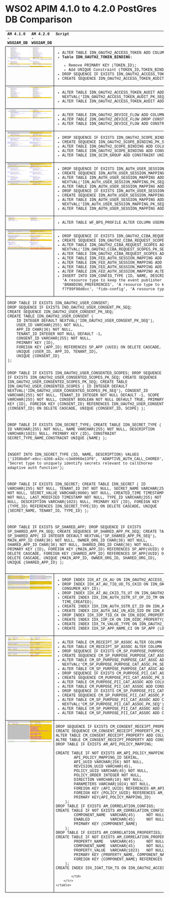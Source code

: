 # WSO2 APIM 4.1.0 to 4.2.0 PostGres DB Comparison

<style type="text/css">
table {
	table-layout: fixed;
	width: 100%;
	text-align: left;
	vertical-align: top;
	font-family: Courier New;
	font-size: 12px;
}
tr,th,td { 
	text-align: left;
	vertical-align: top;
	font-family: Courier New;
	font-size: 12px;
}
td { 
	border: 1px solid black;
	display: table-cell;
	word-wrap: break-word;
	white-space: wrap;
}
pre { 
	font-family: Courier New;
	font-size: 12px;
}
img { 
	width: 100%;
}
</style>
<body>
<table>
	<tr>
		<th>AM 4.1.0 - WSO2AM_DB</th>
		<th>AM 4.2.0 - WSO2AM_DB</th>
		<th>Script</th>
	</tr>
	<!-- Screenshot 01 -->
	<tr>
		<td colspan="2"><img src="img/410to420_01.png"></td>
		<td>
			<ul>
				<li>ALTER TABLE IDN_OAUTH2_ACCESS_TOKEN ADD COLUMN CONSENTED_TOKEN VARCHAR(6);</li>
				<li><b>Table IDN_OAUTH2_TOKEN_BINDING:</b></li>
				<ul><li>Remove PRIMARY KEY (TOKEN_ID);
				<li>Add UNIQUE Constraint (TOKEN_ID,TOKEN_BINDING_TYPE,TOKEN_BINDING_VALUE);</li>
				</ul>
				<li>DROP SEQUENCE IF EXISTS IDN_OAUTH2_ACCESS_TOKEN_AUDIT_PK_SEQ;</li>
				<li>CREATE SEQUENCE IDN_OAUTH2_ACCESS_TOKEN_AUDIT_PK_SEQ;</li>
			</ul>
		</td>
	</tr>
	<!-- Screenshot 02 -->
	<tr>
		<td colspan="2"><img src="img/410to420_02.png"></td>
		<td>
			<ul>
				<li>ALTER TABLE IDN_OAUTH2_ACCESS_TOKEN_AUDIT ADD COLUMN ID INTEGER DEFAULT NEXTVAL('IDN_OAUTH2_ACCESS_TOKEN_AUDIT_PK_SEQ');</li>
				<li>ALTER TABLE IDN_OAUTH2_ACCESS_TOKEN_AUDIT ADD CONSTRAINT PRIMARY KEY(ID);</li>
			</ul>
		</td>
	</tr>
	<!-- Screenshot 03 -->
	<tr>
		<td colspan="2"><img src="img/410to420_03.png"></td>
		<td>
			<ul>
				<li>ALTER TABLE IDN_OAUTH2_DEVICE_FLOW ADD COLUMN QUANTIFIER INTEGER NOT NULL DEFAULT 0;</li>
				<li><i>ALTER TABLE IDN_OAUTH2_DEVICE_FLOW DROP CONSTRAINT UNIQUE (USER_CODE);</i></li>
				<li>ALTER TABLE IDN_OAUTH2_DEVICE_FLOW ADD CONSTRAINT USRCDE_QNTFR_CONSTRAINT UNIQUE (USER_CODE, QUANTIFIER);</li>
			</ul>
		</td>
	</tr>
	<!-- Screenshot 04 -->
	<tr>
		<td colspan="2"><img src="img/410to420_04.png"></td>
		<td>
			<ul>
				<li>DROP SEQUENCE IF EXISTS IDN_OAUTH2_SCOPE_BINDING_PK_SEQ;</li>
				<li>CREATE SEQUENCE IDN_OAUTH2_SCOPE_BINDING_PK_SEQ;</li>
				<li>ALTER TABLE IDN_OAUTH2_SCOPE_BINDING ADD COLUMN ID INTEGER DEFAULT NEXTVAL('IDN_OAUTH2_SCOPE_BINDING_PK_SEQ');</li>
				<li>ALTER TABLE IDN_OAUTH2_SCOPE_BINDING ADD CONSTRAINT PRIMARY KEY(ID);</li>
				<li>ALTER TABLE IDN_SCIM_GROUP ADD CONSTRAINT UNIQUE(TENANT_ID, ROLE_NAME, ATTR_NAME);</li>
			</ul>
		</td>
	</tr>
	<!-- Screenshot 05 -->
	<tr>
		<td colspan="2"><img src="img/410to420_05.png"></td>
		<td>
			<ul>
				<li>DROP SEQUENCE IF EXISTS IDN_AUTH_USER_SESSION_MAPPING_PK_SEQ;</li>
				<li>CREATE SEQUENCE IDN_AUTH_USER_SESSION_MAPPING_PK_SEQ;</li>
				<li>ALTER TABLE IDN_AUTH_USER_SESSION_MAPPING ADD COLUMN ID INTEGER DEFAULT NEXTVAL('IDN_AUTH_USER_SESSION_MAPPING_PK_SEQ');</li>
				<li>ALTER TABLE IDN_AUTH_USER_SESSION_MAPPING ADD CONSTRAINT PRIMARY KEY(ID);</li>
				<li>DROP SEQUENCE IF EXISTS IDN_AUTH_USER_SESSION_MAPPING_PK_SEQ;</li>
				<li>CREATE SEQUENCE IDN_AUTH_USER_SESSION_MAPPING_PK_SEQ;</li>
				<li>ALTER TABLE IDN_AUTH_USER_SESSION_MAPPING ADD COLUMN ID INTEGER DEFAULT NEXTVAL('IDN_AUTH_USER_SESSION_MAPPING_PK_SEQ');</li>
				<li>ALTER TABLE IDN_AUTH_USER_SESSION_MAPPING ADD CONSTRAINT PRIMARY KEY (ID);</li>
			</ul>
		</td>
	</tr>
	<!-- Screenshot 06 -->
	<tr>
		<td colspan="2"><img src="img/410to420_06.png"></td>
		<td>
			<ul>
				<li>ALTER TABLE WF_BPS_PROFILE ALTER COLUMN USERNAME TYPE VARCHAR(100);</li>
			</ul>
		</td>
	</tr>
	<!-- Screenshot 07 -->
	<tr>
		<td colspan="2"><img src="img/410to420_07.png"></td>
		<td>
			<ul>
				<li>DROP SEQUENCE IF EXISTS IDN_OAUTH2_CIBA_REQUEST_SCOPES_PK_SEQ;</li>
				<li>CREATE SEQUENCE IDN_OAUTH2_CIBA_REQUEST_SCOPES_PK_SEQ;</li>
				<li>ALTER TABLE IDN_OAUTH2_CIBA_REQUEST_SCOPES ADD COLUMN ID INTEGER DEFAULT NEXTVAL('IDN_OAUTH2_CIBA_REQUEST_SCOPES_PK_SEQ');</li>
				<li>ALTER TABLE IDN_OAUTH2_CIBA_REQUEST_SCOPES ADD CONSTRAINT PRIMARY KEY (ID);</li>
				<li>ALTER TABLE IDN_FED_AUTH_SESSION_MAPPING ADD COLUMN ID SERIAL;</li>
				<li>ALTER TABLE IDN_FED_AUTH_SESSION_MAPPING ADD COLUMN TENANT_ID INTEGER NOT NULL DEFAULT 0;</li>
				<li>ALTER TABLE IDN_FED_AUTH_SESSION_MAPPING ADD CONSTRAINT UNIQUE (IDP_SESSION_ID, TENANT_ID);</li>
				<li><i>ALTER TABLE IDN_FED_AUTH_SESSION_MAPPING ALTER CONSTRAINT PRIMARY KEY (ID);</i></li>
				<li>INSERT INTO IDN_CONFIG_TYPE (ID, NAME, DESCRIPTION) VALUES
				('669b99ca-cdb0-44a6-8cae-babed3b585df', 'Publisher', 'A resource type to keep the event publisher configurations'),
				('73f6d9ca-62f4-4566-bab9-2a930ae51ba8', 'BRANDING_PREFERENCES', 'A resource type to keep the tenant branding preferences'),
				('899c69b2-8bf7-46b5-9666-f7f99f90d6cc', 'fido-config', 'A resource type to store FIDO authenticator related preferences');</li>
			</ul>
		</td>
	</tr>
	<tr>
		<td colspan="3">
<pre>
DROP TABLE IF EXISTS IDN_OAUTH2_USER_CONSENT;
DROP SEQUENCE IF EXISTS IND_OAUTH2_USER_CONSENT_PK_SEQ;
CREATE SEQUENCE IDN_OAUTH2_USER_CONSENT_PK_SEQ;
CREATE TABLE IDN_OAUTH2_USER_CONSENT (
	ID INTEGER DEFAULT NEXTVAL('IDN_OAUTH2_USER_CONSENT_PK_SEQ'),
	USER_ID VARCHAR(255) NOT NULL,
	APP_ID CHAR(36) NOT NULL,
	TENANT_ID INTEGER NOT NULL DEFAULT -1,
	CONSENT_ID VARCHAR(255) NOT NULL,
	PRIMARY KEY (ID),
	FOREIGN KEY (APP_ID) REFERENCES SP_APP (UUID) ON DELETE CASCADE,
	UNIQUE (USER_ID, APP_ID, TENANT_ID),
	UNIQUE (CONSENT_ID)
);

DROP TABLE IF EXISTS IDN_OAUTH2_USER_CONSENTED_SCOPES;
DROP SEQUENCE IF EXISTS IDN_OAUTH2_USER_CONSENTED_SCOPES_PK_SEQ;
CREATE SEQUENCE IDN_OAUTH2_USER_CONSENTED_SCOPES_PK_SEQ;
CREATE TABLE IDN_OAUTH2_USER_CONSENTED_SCOPES (
	ID INTEGER DEFAULT NEXTVAL('IDN_OAUTH2_USER_CONSENTED_SCOPES_PK_SEQ'),
	CONSENT_ID VARCHAR(255) NOT NULL,
	TENANT_ID INTEGER NOT NULL DEFAULT -1,
	SCOPE VARCHAR(255) NOT NULL,
	CONSENT BOOLEAN NOT NULL DEFAULT TRUE,
	PRIMARY KEY (ID),
	FOREIGN KEY (CONSENT_ID) REFERENCES IDN_OAUTH2_USER_CONSENT (CONSENT_ID) ON DELETE CASCADE,
	UNIQUE (CONSENT_ID, SCOPE)
);

DROP TABLE IF EXISTS IDN_SECRET_TYPE;
CREATE TABLE IDN_SECRET_TYPE (
	ID VARCHAR(255) NOT NULL,
	NAME VARCHAR(255) NOT NULL,
	DESCRIPTION VARCHAR(1023) NULL,
	PRIMARY KEY (ID),
	CONSTRAINT SECRET_TYPE_NAME_CONSTRAINT UNIQUE (NAME)
);

INSERT INTO IDN_SECRET_TYPE (ID, NAME, DESCRIPTION) VALUES
('1358bdbf-e0cc-4268-a42c-c3e0960e13f0', 'ADAPTIVE_AUTH_CALL_CHOREO', 'Secret type to uniquely identify secrets relevant to callChoreo adaptive auth function');

DROP TABLE IF EXISTS IDN_SECRET;
CREATE TABLE IDN_SECRET (
	ID VARCHAR(255) NOT NULL,
	TENANT_ID INT NOT NULL,
	SECRET_NAME VARCHAR(255) NOT NULL,
	SECRET_VALUE VARCHAR(8000) NOT NULL,
	CREATED_TIME TIMESTAMP NOT NULL,
	LAST_MODIFIED TIMESTAMP NOT NULL,
	TYPE_ID VARCHAR(255) NOT NULL,
	DESCRIPTION VARCHAR(1023) NULL,
	PRIMARY KEY (ID),
	FOREIGN KEY (TYPE_ID) REFERENCES IDN_SECRET_TYPE(ID) ON DELETE CASCADE,
	UNIQUE (SECRET_NAME, TENANT_ID, TYPE_ID)
);

DROP TABLE IF EXISTS SP_SHARED_APP;
DROP SEQUENCE IF EXISTS SP_SHARED_APP_PK_SEQ;
CREATE SEQUENCE SP_SHARED_APP_PK_SEQ;
CREATE TABLE SP_SHARED_APP(
	ID INTEGER DEFAULT NEXTVAL('SP_SHARED_APP_PK_SEQ'),
	MAIN_APP_ID CHAR(36) NOT NULL,
	OWNER_ORG_ID CHAR(36) NOT NULL,
	SHARED_APP_ID CHAR(36) NOT NULL,
	SHARED_ORG_ID CHAR(36) NOT NULL,
	PRIMARY KEY (ID),
	FOREIGN KEY (MAIN_APP_ID) REFERENCES SP_APP(UUID) ON DELETE CASCADE,
	FOREIGN KEY (SHARED_APP_ID) REFERENCES SP_APP(UUID) ON DELETE CASCADE,
	UNIQUE (MAIN_APP_ID, OWNER_ORG_ID, SHARED_ORG_ID),
	UNIQUE (SHARED_APP_ID)
);
</pre>
		</td>
	</tr>
	<!-- Screenshot 08 -->
	<tr>
		<td colspan="2"><img src="img/410to420_08.png"></td>
		<td>
			<ul>
				<li>DROP INDEX IDX_AT_CK_AU ON IDN_OAUTH2_ACCESS_TOKEN(CONSUMER_KEY_ID, AUTHZ_USER, TOKEN_STATE, USER_TYPE);</li>
				<li>DROP INDEX IDX_AT_AU_TID_UD_TS_CKID ON IDN_OAUTH2_ACCESS_TOKEN(AUTHZ_USER, TENANT_ID, USER_DOMAIN, TOKEN_STATE, CONSUMER_KEY_ID);</li>
				<li>DROP INDEX IDX_AT_AU_CKID_TS_UT ON IDN_OAUTH2_ACCESS_TOKEN(AUTHZ_USER, CONSUMER_KEY_ID, TOKEN_STATE, USER_TYPE);</li>
				<li>CREATE INDEX IDX_IDN_AUTH_SSTR_ST_OP_ID_TM ON IDN_AUTH_SESSION_STORE (OPERATION, SESSION_TYPE, SESSION_ID, TIME_CREATED);</li>
				<li>CREATE INDEX IDX_IDN_AUTH_SSTR_ET_ID ON IDN_AUTH_SESSION_STORE (EXPIRY_TIME, SESSION_ID);</li>
				<li>CREATE INDEX IDX_AUTH_SAI_UN_AID_SID ON IDN_AUTH_SESSION_APP_INFO (APP_ID, LOWER(SUBJECT), SESSION_ID);</li>
				<li>DROP INDEX IDX_IOP_TID_CK ON IDN_OIDC_PROPERTY(TENANT_ID,CONSUMER_KEY);</li>
				<li>CREATE INDEX IDX_IOP_CK ON IDN_OIDC_PROPERTY(CONSUMER_KEY);</li>
				<li>CREATE INDEX IDX_TK_VALUE_TYPE ON IDN_OAUTH2_TOKEN_BINDING (TOKEN_BINDING_VALUE, TOKEN_BINDING_TYPE);</li>
				<li>CREATE INDEX IDX_SP_APP_NAME_CI ON SP_APP (LOWER(APP_NAME));</li>
			</ul>
		</td>
	</tr>
	<!-- Screenshot 09 -->
	<tr>
		<td colspan="2"><img src="img/410to420_09.png"></td>
		<td>
			<ul>
				<li>ALTER TABLE CM_RECEIPT_SP_ASSOC ALTER COLUMN ID INTEGER DEFAULT NEXTVAL('CM_RECEIPT_SP_ASSOC_PK_SEQ');</li>
				<li>ALTER TABLE CM_RECEIPT_SP_ASSOC ALTER COLUMN SP_DESCRIPTION VARCHAR(1024);</li>
				<li>DROP SEQUENCE IF EXISTS CM_SP_PURPOSE_PURPOSE_CAT_ASSC_PK_SEQ;</li>
				<li>CREATE SEQUENCE CM_SP_PURPOSE_PURPOSE_CAT_ASSC_PK_SEQ;</li>
				<li>ALTER TABLE CM_SP_PURPOSE_PURPOSE_CAT_ASSC ADD COLUMN ID INTEGER DEFAULT NEXTVAL('CM_SP_PURPOSE_PURPOSE_CAT_ASSC_PK_SEQ');</li>
				<li>ALTER TABLE CM_SP_PURPOSE_PURPOSE_CAT_ASSC ADD CONSTRAINT PRIMARY KEY (ID);</li>
				<li>DROP SEQUENCE IF EXISTS CM_PURPOSE_PII_CAT_ASSOC_PK_SEQ;</li>
				<li>CREATE SEQUENCE CM_PURPOSE_PII_CAT_ASSOC_PK_SEQ;</li>
				<li>ALTER TABLE CM_PURPOSE_PII_CAT_ASSOC ADD COLUMN ID INTEGER DEFAULT NEXTVAL('CM_PURPOSE_PII_CAT_ASSOC_PK_SEQ');</li>
				<li>ALTER TABLE CM_PURPOSE_PII_CAT_ASSOC ADD CONSTRAINT PRIMARY KEY (ID);</li>
				<li>DROP SEQUENCE IF EXISTS CM_SP_PURPOSE_PII_CAT_ASSOC_PK_SEQ;</li>
				<li>CREATE SEQUENCE CM_SP_PURPOSE_PII_CAT_ASSOC_PK_SEQ;</li>
				<li>ALTER TABLE CM_SP_PURPOSE_PII_CAT_ASSOC ADD COLUMN ID INTEGER DEFAULT NEXTVAL('CM_SP_PURPOSE_PII_CAT_ASSOC_PK_SEQ');</li>
				<li>ALTER TABLE CM_SP_PURPOSE_PII_CAT_ASSOC ADD COLUMN IS_CONSENTED BOOLEAN DEFAULT TRUE;</li>
				<li>ALTER TABLE CM_SP_PURPOSE_PII_CAT_ASSOC ADD CONSTRAINT PRIMARY KEY (ID);</li>
			</ul>
		</td>
	</tr>
	<!-- Screenshot 10 -->
	<tr>
		<td colspan="2"><img src="img/410to420_10.png"></td>
		<td>
<pre>
DROP SEQUENCE IF EXISTS CM_CONSENT_RECEIPT_PROPERTY_PK_SEQ;
CREATE SEQUENCE CM_CONSENT_RECEIPT_PROPERTY_PK_SEQ;
ALTER TABLE CM_CONSENT_RECEIPT_PROPERTY ADD COLUMN ID INTEGER DEFAULT NEXTVAL('CM_CONSENT_RECEIPT_PROPERTY_PK_SEQ');
ALTRE TABLE CM_CONSENT_RECEIPT_PROPERTY ADD CONSTRAINT PRIMARY KEY (ID);
DROP TABLE IF EXISTS AM_API_POLICY_MAPPING;

CREATE TABLE IF NOT EXISTS AM_API_POLICY_MAPPING (
		API_POLICY_MAPPING_ID SERIAL,
		API_UUID VARCHAR(256) NOT NULL,
		REVISION_UUID VARCHAR(45),
		POLICY_UUID VARCHAR(45) NOT NULL,
		POLICY_ORDER INTEGER NOT NULL,
		DIRECTION VARCHAR(10) NOT NULL,
		PARAMETERS VARCHAR(1024) NOT NULL,
		FOREIGN KEY (API_UUID) REFERENCES AM_API(API_UUID) ON DELETE CASCADE,
		FOREIGN KEY (POLICY_UUID) REFERENCES AM_OPERATION_POLICY(POLICY_UUID) ON DELETE CASCADE,
		PRIMARY KEY(API_POLICY_MAPPING_ID)
	);
DROP TABLE IF EXISTS AM_CORRELATION_CONFIGS;
CREATE TABLE IF NOT EXISTS AM_CORRELATION_CONFIGS (
		COMPONENT_NAME  VARCHAR(45)     NOT NULL,
		ENABLED         VARCHAR(45)     NOT NULL,
		PRIMARY KEY (COMPONENT_NAME)
	);
DROP TABLE IF EXISTS AM_CORRELATION_PROPERTIES;
CREATE TABLE IF NOT EXISTS AM_CORRELATION_PROPERTIES(
		PROPERTY_NAME   VARCHAR(45)     NOT NULL,
		COMPONENT_NAME  VARCHAR(45)     NOT NULL,
		PROPERTY_VALUE  VARCHAR(1023)   NOT NULL,
		PRIMARY KEY (PROPERTY_NAME, COMPONENT_NAME),
		FOREIGN KEY (COMPONENT_NAME) REFERENCES AM_CORRELATION_CONFIGS(COMPONENT_NAME) ON DELETE CASCADE
	);
CREATE INDEX IDX_IOAT_TSH_TS ON IDN_OAUTH2_ACCESS_TOKEN(TOKEN_SCOPE_HASH,TOKEN_STATE);
</pre>
			</td>
		</tr>
	</table>
</body>